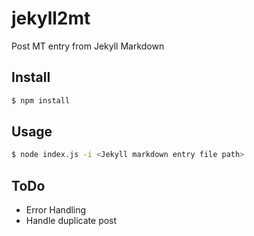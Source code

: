 jekyll2mt
=========

Post MT entry from Jekyll Markdown

Install
-------

``` sh
$ npm install
```

Usage
-----

``` sh
$ node index.js -i <Jekyll markdown entry file path>
```

ToDo
----
- Error Handling
- Handle duplicate post
